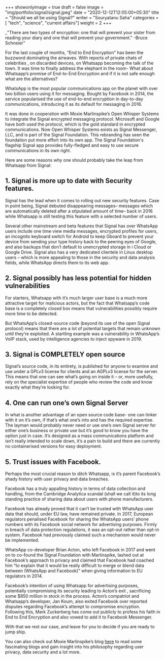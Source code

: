 +++
showonlyimage = true
draft = false
image = "img/portfolio/signal/signal.jpeg"
date = "2020-12-12T12:05:00+05:30"
title = "Should we all be using Signal?"
writer = "Souryatanu Saha"
categories = [ "tech", "science", "current affairs"]
weight = 2
+++

_"There are two types of encryption: one that will prevent your sister from reading your diary and one that will prevent your government."
-Bruce Schneier"

<!--more-->

For the last couple of months, “End to End Encryption” has been the buzzword dominating the airwaves. With reports of private chats of celebrities , on discarded devices, on Whatsapp becoming the talk of the town. It was time to finally address the elephant in the room- What about Whatsapp’s promise of End-to-End Encryption and if it is not safe enough what are the alternatives?

WhatsApp is the most popular communications app on the planet with over two billion users using it for messaging. Bought by Facebook in 2014, the service popularised the use of end-to-end encryption in day-to-day communications, introducing it as its default for messaging in 2016.

It was done in cooperation with Moxie Marlinspike’s Open Whisper Systems to integrate the Signal encrypted messaging protocol. Microsoft and Google have both used the protocol, which is the gold standard in encrypted communications. Now Open Whisper Systems exists as Signal Messenger, LLC, and is part of the Signal Foundation. This rebranding has seen the foundation put more effort into its own app. The Signal Foundation's flagship Signal app provides fully-fledged and easy to use secure communications in its own right.

Here are some reasons why one should probably take the leap from Whatsapp from Signal:

## 1. Signal is more up to date with Security features.

Signal has the lead when it comes to rolling out new security features. Case in point being, Signal debuted disappearing messages– messages which are automatically deleted after a stipulated amount of time– back in 2016 while Whatsapp is still testing this feature with a selected number of users.

Several other mainstream and beta features that Signal has over WhatsApp users include one time view media messages, encrypted profiles for users, an incognito keyboard switch for Android to keep Gboard to prevent your device from sending your type history back to the peering eyes of Google, and also backups that don’t default to unencrypted storage in i Cloud or Google Drive. Signal also has a very dedicated clientele in Linux desktop users – which is more appealing to those in the security and data analysis fields, while WhatsApp directs them to its web app.

## 2. Signal possibly has less potential for hidden vulnerabilities

For starters, Whatsapp with it’s much larger user base is a much more attractive target for malicious actors, but the fact that Whatsapp’s code base is a completely closed box means that vulnerabilities possibly require more time to be detected.

But WhatsApp’s closed-source code (beyond its use of the open Signal protocol) means that there are a lot of potential targets that remain unknown until they’re exploited. A startling example was a vulnerability in WhatsApp’s VoIP stack, used by intelligence agencies to inject spyware in 2019.

## 3. Signal is COMPLETELY open source

Signal’s source code, in its entirety, is published for anyone to examine and use under a GPLv3 license for clients and an AGPLv3 license for the server. This means that one can see what’s going on inside it – or, more usefully, rely on the specialist expertise of people who review the code and know exactly what they’re looking for.

## 4. One can run one’s own Signal Server

In what is another advantage of an open source code base- one can tinker with it on it’s own, if that’s what one’s into and has the required expertise. The layman would probably never need or use one’s own Signal server for either one’s business or private use but it’s good to know you have the option just in case. It’s designed as a mass communications platform and isn’t really intended to scale down, it’s a pain to build and there are currently no containerised versions for easy deployment.

## 5. Trust issues with Facebook.

Perhaps the most crucial reason to ditch Whatsapp, is it’s parent Facebook’s shady history with user privacy and data breaches.

Facebook has a truly appalling history in terms of data collection and handling, from the Cambridge Analytica scandal (shall we call it)to its long standing practice of sharing data about users with phone manufacturers.

Facebook has already proved that it can’t be trusted with WhatsApp user data that should, under EU law, have remained private. In 2017, European regulators penalised Facebook for sharing the WhatsApp users’ phone numbers with its Facebook social network for advertising purposes. Firmly in breach of data protection regulations, it was an opt-out rather than opt-in system. Facebook had previously claimed such a mechanism would never be implemented.

WhatsApp co-developer Brian Acton, who left Facebook in 2017 and went on to co-found the Signal Foundation with Marlinspike, lashed out at Facebook’s approach to privacy and claimed that Facebook had coached him “to explain that it would be really difficult to merge or blend data between (WhatsApp and Facebook)” when giving information to EU regulators in 2014.

Facebook’s intention of using Whatsapp for advertising purposes, potentially compromising its security leading to Acton’s exit , sacrificing some $850 million in stock in the process. Acton’s compatriot and Whatsapp’s developer, Jan Koum, also exited Facebook over reported disputes regarding Facebook’s attempt to compromise encryption. Following this, Mark Zuckerberg has come out publicly to profess his faith in End to End Encryption and also vowed to add it to Facebook Messenger.

With that we rest our case, and leave for you to decide if you are ready to jump ship.

You can also check out Moxie Marlinspike’s blog [here](https//moxie.org/blog/) to read some fascinating blogs and gain insight into his philosophy
regarding user privacy, data security and a lot more.
